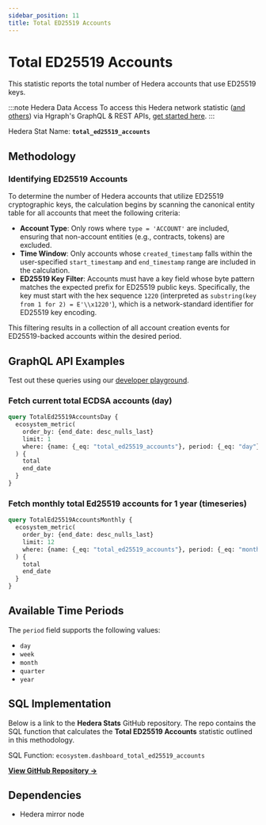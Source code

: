 ```yaml
---
sidebar_position: 11
title: Total ED25519 Accounts
---
```


# Total ED25519 Accounts

This statistic reports the total number of Hedera accounts that use ED25519 keys.

:::note Hedera Data Access
To access this Hedera network statistic ([and others](/category/hedera-stats/)) via Hgraph's GraphQL & REST APIs, [get started here](https://www.hgraph.com/hedera).
:::

Hedera Stat Name: **`total_ed25519_accounts`**

## Methodology

### Identifying ED25519 Accounts

To determine the number of Hedera accounts that utilize ED25519 cryptographic keys, the calculation begins by scanning the canonical entity table for all accounts that meet the following criteria:

- **Account Type**: Only rows where `type = 'ACCOUNT'` are included, ensuring that non-account entities (e.g., contracts, tokens) are excluded.
- **Time Window**: Only accounts whose `created_timestamp` falls within the user-specified `start_timestamp` and `end_timestamp` range are included in the calculation.
- **ED25519 Key Filter**: Accounts must have a key field whose byte pattern matches the expected prefix for ED25519 public keys. Specifically, the key must start with the hex sequence `1220` (interpreted as `substring(key from 1 for 2) = E'\\x1220'`), which is a network-standard identifier for ED25519 key encoding.

This filtering results in a collection of all account creation events for ED25519-backed accounts within the desired period.

## GraphQL API Examples

Test out these queries using our [developer playground](https://dashboard.hgraph.com).

### Fetch current total ECDSA accounts (day)

```graphql
query TotalEd25519AccountsDay {
  ecosystem_metric(
    order_by: {end_date: desc_nulls_last}
    limit: 1
    where: {name: {_eq: "total_ed25519_accounts"}, period: {_eq: "day"}}
  ) {
    total
    end_date
  }
}
```

### Fetch monthly total Ed25519 accounts for 1 year (timeseries)

```graphql
query TotalEd25519AccountsMonthly {
  ecosystem_metric(
    order_by: {end_date: desc_nulls_last}
    limit: 12
    where: {name: {_eq: "total_ed25519_accounts"}, period: {_eq: "month"}}
  ) {
    total
    end_date
  }
}
```

## Available Time Periods

The `period` field supports the following values:

- `day`
- `week`
- `month`
- `quarter`
- `year`

## SQL Implementation

Below is a link to the **Hedera Stats** GitHub repository. The repo contains the SQL function that calculates the **Total ED25519 Accounts** statistic outlined in this methodology.

SQL Function: `ecosystem.dashboard_total_ed25519_accounts`

**[View GitHub Repository →](https://github.com/hgraph-io/hedera-stats)**

## Dependencies
* Hedera mirror node
